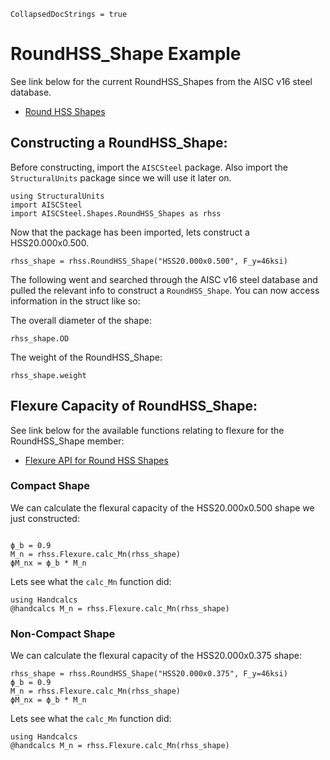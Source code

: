 ```@meta
CollapsedDocStrings = true
```

# RoundHSS_Shape Example

See link below for the current RoundHSS_Shapes from the AISC v16 steel database.

- [Round HSS Shapes](@ref)

## Constructing a RoundHSS_Shape:

Before constructing, import the `AISCSteel` package. Also import the `StructuralUnits` package since we will use it later on.

```@example rhss_shape
using StructuralUnits
import AISCSteel
import AISCSteel.Shapes.RoundHSS_Shapes as rhss
```

Now that the package has been imported, lets construct a HSS20.000x0.500.

``` @example rhss_shape
rhss_shape = rhss.RoundHSS_Shape("HSS20.000x0.500", F_y=46ksi)
```

The following went and searched through the AISC v16 steel database and pulled the relevant info to construct a `RoundHSS_Shape`. You can now access information in the struct like so:

The overall diameter of the shape:

``` @example rhss_shape
rhss_shape.OD
```

The weight of the RoundHSS_Shape:

``` @example rhss_shape
rhss_shape.weight
```

## Flexure Capacity of RoundHSS_Shape:

See link below for the available functions relating to flexure for the RoundHSS_Shape member:

- [Flexure API for Round HSS Shapes](@ref)

### Compact Shape

We can calculate the flexural capacity of the HSS20.000x0.500 shape we just constructed:

```@example rhss_shape

ϕ_b = 0.9
M_n = rhss.Flexure.calc_Mn(rhss_shape)
ϕM_nx = ϕ_b * M_n
```

Lets see what the `calc_Mn` function did:

```@example rhss_shape
using Handcalcs
@handcalcs M_n = rhss.Flexure.calc_Mn(rhss_shape)
```

### Non-Compact Shape

We can calculate the flexural capacity of the HSS20.000x0.375 shape:

```@example rhss_shape
rhss_shape = rhss.RoundHSS_Shape("HSS20.000x0.375", F_y=46ksi)
ϕ_b = 0.9
M_n = rhss.Flexure.calc_Mn(rhss_shape)
ϕM_nx = ϕ_b * M_n
```

Lets see what the `calc_Mn` function did:

```@example rhss_shape
using Handcalcs
@handcalcs M_n = rhss.Flexure.calc_Mn(rhss_shape)
```

